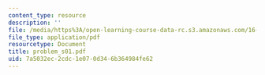 ```yaml
---
content_type: resource
description: ''
file: /media/https%3A/open-learning-course-data-rc.s3.amazonaws.com/16-01-unified-engineering-i-ii-iii-iv-fall-2005-spring-2006/7a5032ec2cdc1e070d346b364984fe62_problem_s01.pdf
file_type: application/pdf
resourcetype: Document
title: problem_s01.pdf
uid: 7a5032ec-2cdc-1e07-0d34-6b364984fe62
---
```

